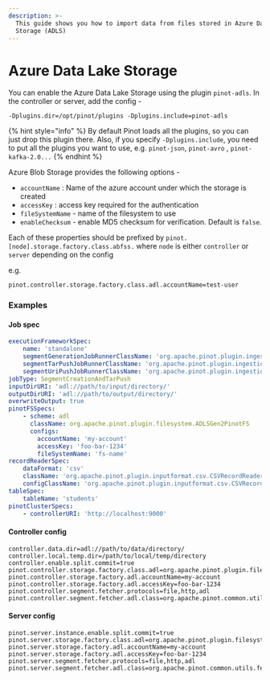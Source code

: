 ```yaml
---
description: >-
  This guide shows you how to import data from files stored in Azure Data Lake
  Storage (ADLS)
---
```


# Azure Data Lake Storage

You can enable the Azure Data Lake Storage using the plugin `pinot-adls`. In the controller or server, add the config -

```text
-Dplugins.dir=/opt/pinot/plugins -Dplugins.include=pinot-adls
```

{% hint style="info" %}
By default Pinot loads all the plugins, so you can just drop this plugin there. Also, if you specify `-Dplugins.include`, you need to put all the plugins you want to use, e.g. `pinot-json`, `pinot-avro` , `pinot-kafka-2.0...`
{% endhint %}

Azure Blob Storage provides the following options -

* `accountName` : Name of the azure account under which the storage is created
* `accessKey` : access key required for the authentication
* `fileSystemName` - name of the filesystem to use
* `enableChecksum` - enable MD5 checksum for verification. Default is `false`.

Each of these properties should be prefixed by `pinot.[node].storage.factory.class.abfss.` where `node` is either `controller` or `server` depending on the config

e.g.

```text
pinot.controller.storage.factory.class.adl.accountName=test-user
```

### Examples

#### Job spec

```yaml
executionFrameworkSpec:
    name: 'standalone'
    segmentGenerationJobRunnerClassName: 'org.apache.pinot.plugin.ingestion.batch.standalone.SegmentGenerationJobRunner'
    segmentTarPushJobRunnerClassName: 'org.apache.pinot.plugin.ingestion.batch.standalone.SegmentTarPushJobRunner'
    segmentUriPushJobRunnerClassName: 'org.apache.pinot.plugin.ingestion.batch.standalone.SegmentUriPushJobRunner'
jobType: SegmentCreationAndTarPush
inputDirURI: 'adl://path/to/input/directory/'
outputDirURI: 'adl://path/to/output/directory/'
overwriteOutput: true
pinotFSSpecs:
    - scheme: adl
      className: org.apache.pinot.plugin.filesystem.ADLSGen2PinotFS
      configs:
        accountName: 'my-account'
        accessKey: 'foo-bar-1234'
        fileSystemName: 'fs-name'
recordReaderSpec:
    dataFormat: 'csv'
    className: 'org.apache.pinot.plugin.inputformat.csv.CSVRecordReader'
    configClassName: 'org.apache.pinot.plugin.inputformat.csv.CSVRecordReaderConfig'
tableSpec:
    tableName: 'students'
pinotClusterSpecs:
    - controllerURI: 'http://localhost:9000'
```

#### Controller config

```text
controller.data.dir=adl://path/to/data/directory/
controller.local.temp.dir=/path/to/local/temp/directory
controller.enable.split.commit=true
pinot.controller.storage.factory.class.adl=org.apache.pinot.plugin.filesystem.ADLSGen2PinotFS
pinot.controller.storage.factory.adl.accountName=my-account
pinot.controller.storage.factory.adl.accessKey=foo-bar-1234
pinot.controller.segment.fetcher.protocols=file,http,adl
pinot.controller.segment.fetcher.adl.class=org.apache.pinot.common.utils.fetcher.PinotFSSegmentFetcher
```

#### Server config

```text
pinot.server.instance.enable.split.commit=true
pinot.server.storage.factory.class.adl=org.apache.pinot.plugin.filesystem.ADLSGen2PinotFS
pinot.server.storage.factory.adl.accountName=my-account
pinot.server.storage.factory.adl.accessKey=foo-bar-1234
pinot.server.segment.fetcher.protocols=file,http,adl
pinot.server.segment.fetcher.adl.class=org.apache.pinot.common.utils.fetcher.PinotFSSegmentFetcher
```

#### 



